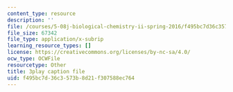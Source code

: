 ```yaml
---
content_type: resource
description: ''
file: /courses/5-08j-biological-chemistry-ii-spring-2016/f495bc7d36c3573b8d21f307588ec764_w4nmIfPJe9E.vtt
file_size: 67342
file_type: application/x-subrip
learning_resource_types: []
license: https://creativecommons.org/licenses/by-nc-sa/4.0/
ocw_type: OCWFile
resourcetype: Other
title: 3play caption file
uid: f495bc7d-36c3-573b-8d21-f307588ec764
---
```

